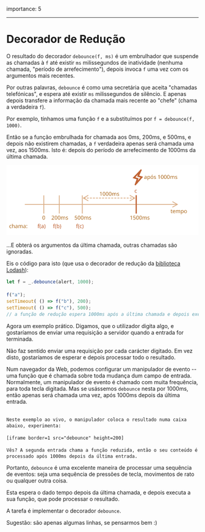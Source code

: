 importance: 5

---

# Decorador de Redução

O resultado do decorador `debounce(f, ms)` é um embrulhador que suspende as chamadas à `f` até existir `ms` milissegundos de inatividade (nenhuma chamada, "período de arrefecimento"), depois invoca `f` uma vez com os argumentos mais recentes.

Por outras palavras, `debounce` é como uma secretária que aceita "chamadas telefónicas", e espera até existir `ms` milissegundos de silêncio. E apenas depois transfere a informação da chamada mais recente ao "chefe" (chama a verdadeira `f`).

Por exemplo, tínhamos uma função `f` e a substituímos por `f = debounce(f, 1000)`.

Então se a função embrulhada for chamada aos 0ms, 200ms, e 500ms, e depois não existirem chamadas, a `f` verdadeira apenas será chamada uma vez, aos 1500ms. Isto é: depois do período de arrefecimento de 1000ms da última chamada.

![](debounce.svg)

...E obterá os argumentos da última chamada, outras chamadas são ignoradas.

Eis o código para isto (que usa o decorador de redução da [biblioteca Lodash](https://lodash.com/docs/4.17.15#debounce)):

```js
let f = _.debounce(alert, 1000);

f("a");
setTimeout( () => f("b"), 200);
setTimeout( () => f("c"), 500);
// a função de redução espera 1000ms após a última chamada e depois executa: alert("c")
```

Agora um exemplo prático. Digamos, que o utilizador digita algo, e gostaríamos de enviar uma requisição a servidor quando a entrada for terminada.

Não faz sentido enviar uma requisição por cada carácter digitado. Em vez disto, gostaríamos de esperar e depois processar todo o resultado.

Num navegador da Web, podemos configurar um manipulador de evento -- uma função que é chamada sobre toda mudança dum campo de entrada. Normalmente, um manipulador de evento é chamado com muita frequência, para toda tecla digitada. Mas se usássemos `debounce` nesta por 1000ms, então apenas será chamada uma vez, após 1000ms depois da última entrada.

```online

Neste exemplo ao vivo, o manipulador coloca o resultado numa caixa abaixo, experimenta:

[iframe border=1 src="debounce" height=200]

Vês? A segunda entrada chama a função reduzida, então o seu conteúdo é processado após 1000ms depois da última entrada.
```

Portanto, `debounce` é uma excelente maneira de processar uma sequência de eventos: seja uma sequência de pressões de tecla, movimentos de rato ou qualquer outra coisa.

Esta espera o dado tempo depois da última chamada, e depois executa a sua função, que pode processar o resultado.

A tarefa é implementar o decorador `debounce`.

Sugestão: são apenas algumas linhas, se pensarmos bem :)
